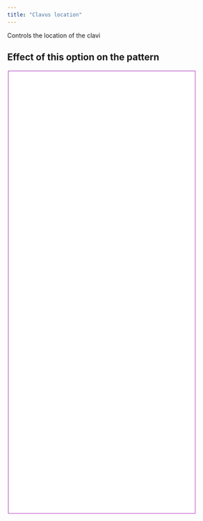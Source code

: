 ```yaml
---
title: "Clavus location"
---
```


Controls the location of the clavi

## Effect of this option on the pattern

![This image shows the effect of this option by superimposing several variants that have a different value for this option](tiberius_clavuslocation_sample.svg "Effect of this option on the pattern")
